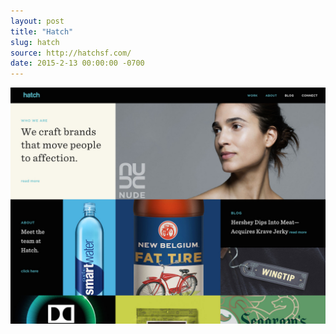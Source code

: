 ```yaml
---
layout: post
title: "Hatch"
slug: hatch
source: http://hatchsf.com/
date: 2015-2-13 00:00:00 -0700
---
```


<img src="/screenshots/hatch.jpg">
